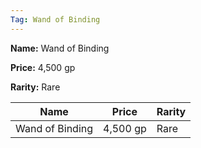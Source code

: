 ```yaml
---
Tag: Wand of Binding
---
```


**Name:** Wand of Binding

**Price:** 4,500 gp

**Rarity:** Rare

| Name     | Price     | Rarity     |
| -------- | --------- | ---------- |
| Wand of Binding | 4,500 gp | Rare |
